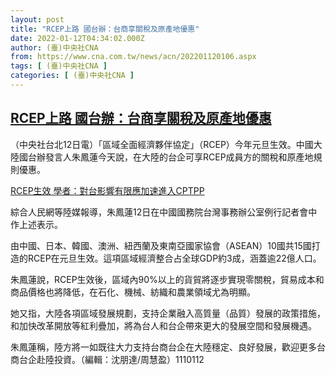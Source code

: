 ```yaml
---
layout: post
title: "RCEP上路 國台辦：台商享關稅及原產地優惠"
date: 2022-01-12T04:34:02.000Z
author: (臺)中央社CNA
from: https://www.cna.com.tw/news/acn/202201120106.aspx
tags: [ (臺)中央社CNA ]
categories: [ (臺)中央社CNA ]
---
```

<!--1641962042000-->
[RCEP上路 國台辦：台商享關稅及原產地優惠](https://www.cna.com.tw/news/acn/202201120106.aspx)
------

<div>
<div></div><div><p>（中央社台北12日電）「區域全面經濟夥伴協定」（RCEP）今年元旦生效。中國大陸國台辦發言人朱鳳蓮今天說，在大陸的台企可享RCEP成員方的關稅和原產地規則優惠。</p><div class='media'><div class='insertGroup'><div><a class='insert' href='https://www.cna.com.tw/news/firstnews/202201010112.aspx'><i class='icon-dot'></i><span>RCEP生效 學者：對台影響有限應加速進入CPTPP</span></a></div></div></div><p>綜合人民網等陸媒報導，朱鳳蓮12日在中國國務院台灣事務辦公室例行記者會中作上述表示。</p><p>由中國、日本、韓國、澳洲、紐西蘭及東南亞國家協會（ASEAN）10國共15國打造的RCEP在元旦生效。這項區域經濟整合占全球GDP約3成，涵蓋逾22億人口。</p><p>朱鳳蓮說，RCEP生效後，區域內90%以上的貨貿將逐步實現零關稅，貿易成本和商品價格也將降低，在石化、機械、紡織和農業領域尤為明顯。</p><p>她又指，大陸各項區域發展規劃，支持企業融入高質量（品質）發展的政策措施，和加快改革開放等紅利疊加，將為台人和台企帶來更大的發展空間和發展機遇。</p><p>朱鳳蓮稱，陸方將一如既往大力支持台商台企在大陸穩定、良好發展，歡迎更多台商台企赴陸投資。（編輯：沈朋達/周慧盈）1110112</p></div>
</div>
